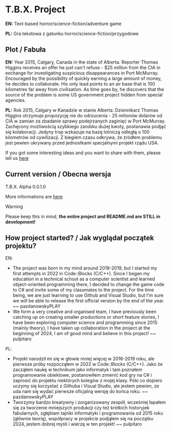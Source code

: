 # T.B.X. Project
**EN:** Text-based horror/science-fiction/adventure game

**PL:** Gra tekstowa z gatunku horror/science-fiction/przygodowe

## Plot / Fabuła
**EN:** Year 2015, Calgary, Canada in the state of Alberta. Reporter Thomas Higgins receives an offer he just can't refuse - $25 million from the CIA in exchange for investigating suspicious disappearances in Port McMurray. Encouraged by the possibility of quickly earning a large amount of money, he decides to collaborate. His only lead points to an air base that is 100 kilometres far away from civilisation. As time goes by, he discovers that the source of the problem is some US government project hidden from special agencies.

**PL:** Rok 2015, Calgary w Kanadzie w stanie Alberta. Dziennikarz Thomas Higgins otrzymuje propozycję nie do odrzucenia - 25 milionów dolarów od CIA w zamian za zbadanie sprawy podejrzanych zaginięć w Port McMurray. Zachęcony możliwością szybkiego zarobku dużej kwoty, postanawia podjąć się kolaboracji. Jedyny trop wzkazuje na bazę lotniczą odległą o 100 kilometrów od cywilizacji. Z biegiem czasu odkrywa, że żródłem problemu jest pewien ukrywany przed jednostkami specjalnymi projekt rządu USA.

If you got some interesting ideas and you want to share with them, please tell us [here](https://github.com/pazdanowskyPLAY/project-tbx/discussions/categories/ideas)

## Current version / Obecna wersja
T.B.X. Alpha 0.0.1.0

More informations are [here](https://pazdanowskyplay.github.io/project-tbx/)

> [!WARNING]
> Please keep this in mind, **the entire project and README.md are STILL in development!**

## How project started? / Jak wyglądał początek projektu?
EN:
* The project was born in my mind around 2018-2019, but I started my first attempts in 2022 in Code::Blocks (C/C++). Since I began my education in a technical school as a computer scientist and learned object-oriented programming there, I decided to change the game code to C# and invite some of my classmates to the project. For the time being, we are just learning to use Github and Visual Studio, but I'm sure we will be able to release the first official version by the end of the year. ~~ pazdanowskyPLAY
* We form a very creative and organised team, I have previously been catching up on creating smaller productions or short feature stories, I have been exploring computer science and programming since 2015 (mainly theory), I have taken up collaboration in the project at the beginning of 2024, I am of good mind and believe in this project! ~~ pulpitaro

PL:
* Projekt narodził mi się w głowie mniej więcej w 2018-2019 roku, ale pierwsze próby rozpocząłem w 2022 w Code::Blocks (C/C++). Jako że zacząłem naukę w technikum jako informatyk i tam poznałem programowanie obiektowe, postanowiłem zmienić kod gry na C# i zaprosić do projektu niektórych kolegów z mojej klasy. Póki co dopiero uczymy się korzystać z Githuba i Visual Studio, ale jestem pewien, ze uda nam się wydać pierwsze oficjalną wersję do końca roku. ~~ pazdanowskyPLAY
* Tworzymy bardzo kreatywny i zorganizowany zespół, wcześniej łapałem się za tworzenie mniejszych produkcji czy też krótkich historyjek fabularnych, zgłębiam tajniki informatyki i programowania od 2015 roku (głównie teorię), współpracy w projekcie podjąłem się na początku 2024, jestem dobrej myśli i wierzę w ten projekt! ~~ pulpitaro
